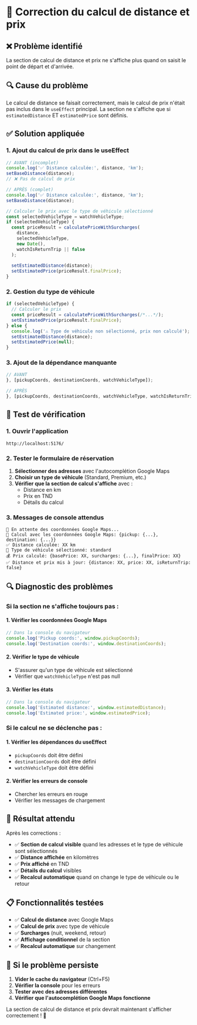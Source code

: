 # 🔧 Correction du calcul de distance et prix

## ❌ **Problème identifié**

La section de calcul de distance et prix ne s'affiche plus quand on saisit le point de départ et d'arrivée.

## 🔍 **Cause du problème**

Le calcul de distance se faisait correctement, mais le calcul de prix n'était pas inclus dans le `useEffect` principal. La section ne s'affiche que si `estimatedDistance` ET `estimatedPrice` sont définis.

## ✅ **Solution appliquée**

### **1. Ajout du calcul de prix dans le useEffect**
```typescript
// AVANT (incomplet)
console.log('✅ Distance calculée:', distance, 'km');
setBaseDistance(distance);
// ❌ Pas de calcul de prix

// APRÈS (complet)
console.log('✅ Distance calculée:', distance, 'km');
setBaseDistance(distance);

// Calculer le prix avec le type de véhicule sélectionné
const selectedVehicleType = watchVehicleType;
if (selectedVehicleType) {
  const priceResult = calculatePriceWithSurcharges(
    distance,
    selectedVehicleType,
    new Date(),
    watchIsReturnTrip || false
  );
  
  setEstimatedDistance(distance);
  setEstimatedPrice(priceResult.finalPrice);
}
```

### **2. Gestion du type de véhicule**
```typescript
if (selectedVehicleType) {
  // Calculer le prix
  const priceResult = calculatePriceWithSurcharges(/*...*/);
  setEstimatedPrice(priceResult.finalPrice);
} else {
  console.log('⚠️ Type de véhicule non sélectionné, prix non calculé');
  setEstimatedDistance(distance);
  setEstimatedPrice(null);
}
```

### **3. Ajout de la dépendance manquante**
```typescript
// AVANT
}, [pickupCoords, destinationCoords, watchVehicleType]);

// APRÈS
}, [pickupCoords, destinationCoords, watchVehicleType, watchIsReturnTrip]);
```

## 🧪 **Test de vérification**

### **1. Ouvrir l'application**
```
http://localhost:5176/
```

### **2. Tester le formulaire de réservation**
1. **Sélectionner des adresses** avec l'autocomplétion Google Maps
2. **Choisir un type de véhicule** (Standard, Premium, etc.)
3. **Vérifier que la section de calcul s'affiche** avec :
   - Distance en km
   - Prix en TND
   - Détails du calcul

### **3. Messages de console attendus**
```
📍 En attente des coordonnées Google Maps...
📍 Calcul avec les coordonnées Google Maps: {pickup: {...}, destination: {...}}
✅ Distance calculée: XX km
🚗 Type de véhicule sélectionné: standard
💰 Prix calculé: {basePrice: XX, surcharges: {...}, finalPrice: XX}
✅ Distance et prix mis à jour: {distance: XX, price: XX, isReturnTrip: false}
```

## 🔍 **Diagnostic des problèmes**

### **Si la section ne s'affiche toujours pas :**

#### **1. Vérifier les coordonnées Google Maps**
```javascript
// Dans la console du navigateur
console.log('Pickup coords:', window.pickupCoords);
console.log('Destination coords:', window.destinationCoords);
```

#### **2. Vérifier le type de véhicule**
- S'assurer qu'un type de véhicule est sélectionné
- Vérifier que `watchVehicleType` n'est pas null

#### **3. Vérifier les états**
```javascript
// Dans la console du navigateur
console.log('Estimated distance:', window.estimatedDistance);
console.log('Estimated price:', window.estimatedPrice);
```

### **Si le calcul ne se déclenche pas :**

#### **1. Vérifier les dépendances du useEffect**
- `pickupCoords` doit être défini
- `destinationCoords` doit être défini
- `watchVehicleType` doit être défini

#### **2. Vérifier les erreurs de console**
- Chercher les erreurs en rouge
- Vérifier les messages de chargement

## 🎯 **Résultat attendu**

Après les corrections :
- ✅ **Section de calcul visible** quand les adresses et le type de véhicule sont sélectionnés
- ✅ **Distance affichée** en kilomètres
- ✅ **Prix affiché** en TND
- ✅ **Détails du calcul** visibles
- ✅ **Recalcul automatique** quand on change le type de véhicule ou le retour

## 📋 **Fonctionnalités testées**

- ✅ **Calcul de distance** avec Google Maps
- ✅ **Calcul de prix** avec type de véhicule
- ✅ **Surcharges** (nuit, weekend, retour)
- ✅ **Affichage conditionnel** de la section
- ✅ **Recalcul automatique** sur changement

## 🔄 **Si le problème persiste**

1. **Vider le cache du navigateur** (Ctrl+F5)
2. **Vérifier la console** pour les erreurs
3. **Tester avec des adresses différentes**
4. **Vérifier que l'autocomplétion Google Maps fonctionne**

La section de calcul de distance et prix devrait maintenant s'afficher correctement ! 🎉
